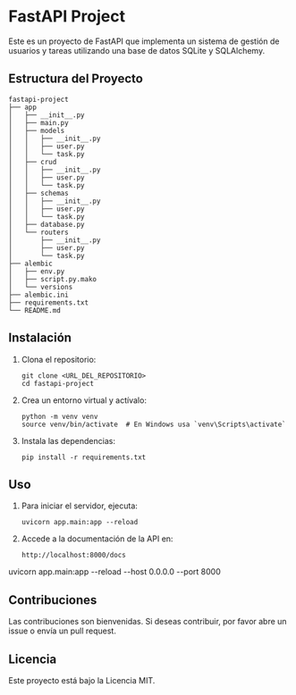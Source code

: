 # FastAPI Project

Este es un proyecto de FastAPI que implementa un sistema de gestión de usuarios y tareas utilizando una base de datos SQLite y SQLAlchemy.

## Estructura del Proyecto

```
fastapi-project
├── app
│   ├── __init__.py
│   ├── main.py
│   ├── models
│   │   ├── __init__.py
│   │   ├── user.py
│   │   └── task.py
│   ├── crud
│   │   ├── __init__.py
│   │   ├── user.py
│   │   └── task.py
│   ├── schemas
│   │   ├── __init__.py
│   │   ├── user.py
│   │   └── task.py
│   ├── database.py
│   └── routers
│       ├── __init__.py
│       ├── user.py
│       └── task.py
├── alembic
│   ├── env.py
│   ├── script.py.mako
│   └── versions
├── alembic.ini
├── requirements.txt
└── README.md
```

## Instalación

1. Clona el repositorio:
   ```
   git clone <URL_DEL_REPOSITORIO>
   cd fastapi-project
   ```

2. Crea un entorno virtual y actívalo:
   ```
   python -m venv venv
   source venv/bin/activate  # En Windows usa `venv\Scripts\activate`
   ```

3. Instala las dependencias:
   ```
   pip install -r requirements.txt
   ```

## Uso

1. Para iniciar el servidor, ejecuta:
   ```
   uvicorn app.main:app --reload
   ```

2. Accede a la documentación de la API en:
   ```
   http://localhost:8000/docs
   ```



uvicorn app.main:app --reload --host 0.0.0.0 --port 8000
## Contribuciones

Las contribuciones son bienvenidas. Si deseas contribuir, por favor abre un issue o envía un pull request.

## Licencia

Este proyecto está bajo la Licencia MIT.